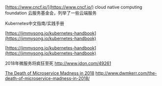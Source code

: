[https://www.cncf.io/](https://www.cncf.io/) cloud native computing foundation 云服务基金会，列举了一些云端服务

Kubernetes中文指南/实践手册

[https://jimmysong.io/kubernetes-handbook](https://jimmysong.io/kubernetes-handbook)

[https://jimmysong.io/kubernetes-handbook](https://jimmysong.io/kubernetes-handbook)

2018年微服务将疯狂至死 http://www.jdon.com/49261

[The Death of Microservice Madness in 2018](http://www.dwmkerr.com/the-death-of-microservice-madness-in-2018/) http://www.dwmkerr.com/the-death-of-microservice-madness-in-2018/ 




